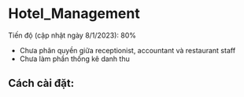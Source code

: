 # Hotel_Management
Tiến độ (cập nhật ngày 8/1/2023): 80%
- Chưa phân quyền giữa receptionist, accountant và restaurant staff
- Chưa làm phần thống kê danh thu

## Cách cài đặt:
